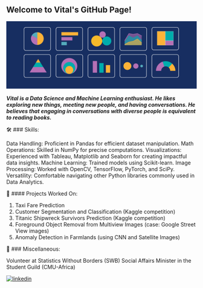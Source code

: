 ## Welcome to Vital's GitHub Page!
![](https://github.com/Vital-Ahishakiye/Vital-Ahishakiye/blob/main/data%20visuals.png?raw=true)

***Vital is a Data Science and Machine Learning enthusiast. He likes exploring new things, meeting new people, and having conversations. He believes that engaging in conversations with diverse people is equivalent to reading books.***

🛠️ ### Skills:

Data Handling: Proficient in Pandas for efficient dataset manipulation.
Math Operations: Skilled in NumPy for precise computations.
Visualizations: Experienced with Tableau, Matplotlib and Seaborn for creating impactful data insights.
Machine Learning: Trained models using Scikit-learn.
Image Processing: Worked with OpenCV, TensorFlow, PyTorch, and SciPy.
Versatility: Comfortable navigating other Python libraries commonly used in Data Analytics.

🚀 #### Projects Worked On:

1. Taxi Fare Prediction
2. Customer Segmentation and Classification (Kaggle competition)
3. Titanic Shipwreck Survivors Prediction (Kaggle competition)
4. Foreground Object Removal from Multiview Images (case: Google Street View images)
5. Anomaly Detection in Farmlands (using CNN and Satellite Images)

🌟 ### Miscellaneous:

Volunteer at Statistics Without Borders (SWB)
Social Affairs Minister in the Student Guild (CMU-Africa)


[<img src='https://cdn.jsdelivr.net/npm/simple-icons@3.0.1/icons/linkedin.svg' alt='linkedin' height='40'>](https://www.linkedin.com/in/www.linkedin.com/in/ahishakiye-vital/)  

